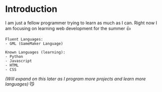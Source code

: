 # Introduction

I am just a fellow programmer trying to learn as much as I can. Right now I am focusing on learning web development for the summer 👍
```
Fluent Languages:
- GML (GameMaker Language)

Known Languages (learning):
- Python
- Javascript
- HTML
- CSS
```
*(Will expand on this later as I program more projects and learn more languages)* 😼
